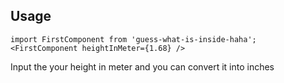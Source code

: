 ## Usage

```
import FirstComponent from 'guess-what-is-inside-haha';
<FirstComponent heightInMeter={1.68} />
```

Input the your height in meter and you can convert it into inches